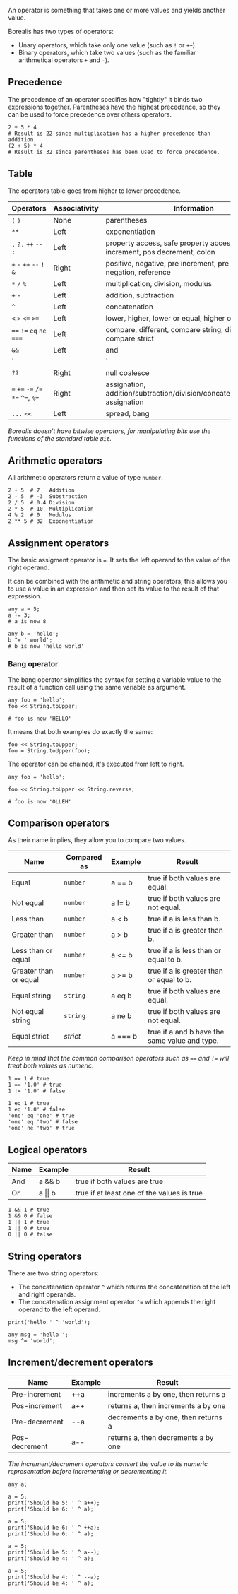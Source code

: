 An operator is something that takes one or more values and yields another value.

Borealis has two types of operators:

* Unary operators, which take only one value (such as `!` or `++`).
* Binary operators, which take two values (such as the familiar arithmetical operators `+` and `-`).

## Precedence

The precedence of an operator specifies how "tightly" it binds two expressions together. Parentheses have the highest precedence, so they can be used to force precedence over others operators.

```borealis
2 + 5 * 4
# Result is 22 since multiplication has a higher precedence than addition
(2 + 5) * 4
# Result is 32 since parentheses has been used to force precedence.
```

## Table

The operators table goes from higher to lower precedence.

|  Operators                         | Associativity | Information                                                                  |
|----------------------------------- |---------------|------------------------------------------------------------------------------|
| `(` `)`                            | None          | parentheses                                                                  |
| `**`                               | Left          | exponentiation                                                               |
| `.` `?.` `++` `--` `:`             | Left          | property access, safe property access, pos increment, pos decrement, colon   |
| `+` `-` `++` `--` `!` `&`          | Right         | positive, negative, pre increment, pre decrement, negation, reference        |
| `*` `/` `%`                        | Left          | multiplication, division, modulus                                            |
| `+` `-`                            | Left          | addition, subtraction                                                        |
| `^`                                | Left          | concatenation                                                                |
| `<` `>` `<=` `>=`                  | Left          | lower, higher, lower or equal, higher or equal                               |
| `==` `!=` `eq` `ne` `===`          | Left          | compare, different, compare string, different string, compare strict         |
| `&&`                               | Left          | and                                                                          |
| `||`                               | Left          | or                                                                           |
| `??`                               | Right         | null coalesce                                                                |
| `=` `+=` `-=` `/=` `*=` `^=`, `%=` | Right         | assignation, addition/subtraction/division/concatenation/modulus assignation |
| `...` `<<`                         | Left          | spread, bang                                                                 |

_Borealis doesn't have bitwise operators, for manipulating bits use the functions of the standard table `Bit`._

## Arithmetic operators

All arithmetic operators return a value of type `number`.

```borealis
2 + 5  # 7   Addition
2 - 5  # -3  Substraction
2 / 5  # 0.4 Division
2 * 5  # 10  Multiplication
4 % 2  # 0   Modulus
2 ** 5 # 32  Exponentiation
```

## Assignment operators

The basic assigment operator is `=`. It sets the left operand to the value of the right operand.

It can be combined with the arithmetic and string operators, this allows you to use a value in an expression and then set its value to the result of that expression.

```borealis
any a = 5;
a += 3;
# a is now 8

any b = 'hello';
b ^= ' world';
# b is now 'hello world'
```

### Bang operator

The bang operator simplifies the syntax for setting a variable value to the result of a function call using the same variable as argument.

```borealis
any foo = 'hello';
foo << String.toUpper;

# foo is now 'HELLO'
```

It means that both examples do exactly the same:

```borealis
foo << String.toUpper;
foo = String.toUpper(foo);
```

The operator can be chained, it's executed from left to right.

```borealis
any foo = 'hello';

foo << String.toUpper << String.reverse;

# foo is now 'OLLEH'
```

## Comparison operators

As their name implies, they allow you to compare two values.


| Name                    | Compared as | Example | Result                                          |
|-------------------------|-------------|---------|-------------------------------------------------|
| Equal                   | `number`    | a == b  | true if both values are equal.                  |
| Not equal               | `number`    | a != b  | true if both values are not equal.              |
| Less than               | `number`    | a < b   | true if a is less than b.                       |
| Greater than            | `number`    | a > b   | true if a is greater than b.                    |
| Less than or equal      | `number`    | a <= b  | true if a is less than or equal to b.           |
| Greater than or equal   | `number`    | a >= b  | true if a is greater than or equal to b.        |
| Equal string            | `string`    | a eq b  | true if both values are equal.                  |
| Not equal string        | `string`    | a ne b  | true if both values are not equal.              |
| Equal strict            | _strict_    | a === b | true if a and b have the same value and type.   |

_Keep in mind that the common comparison operators such as `==` and `!=` will treat both values as numeric._

```borealis
1 == 1 # true
1 == '1.0' # true
1 != '1.0' # false
```

```borealis
1 eq 1 # true
1 eq '1.0' # false
'one' eq 'one' # true
'one' eq 'two' # false
'one' ne 'two' # true
```

## Logical operators

| Name  | Example   | Result                                     |
|-------|-----------|--------------------------------------------|
| And   | a && b    | true if both values are true               |
| Or    | a \|\| b  | true if at least one of the values is true |

```borealis
1 && 1 # true
1 && 0 # false
1 || 1 # true
1 || 0 # true
0 || 0 # false
```

## String operators

There are two string operators:

* The concatenation operator `^` which returns the concatenation of the left and right operands.
* The concatenation assignment operator `^=` which appends the right operand to the left operand.

```borealis
print('hello ' ^ 'world');
```

```borealis
any msg = 'hello ';
msg ^= 'world';
```

## Increment/decrement operators

| Name            | Example | Result                              |
|-----------------|---------|-------------------------------------|
| Pre-increment   | ++a     | increments a by one, then returns a |
| Pos-increment   | a++     | returns a, then increments a by one |
| Pre-decrement   | --a     | decrements a by one, then returns a |
| Pos-decrement   | a--     | returns a, then decrements a by one |

_The increment/decrement operators convert the value to its numeric representation before incrementing or decrementing it._

```borealis
any a;

a = 5;
print('Should be 5: ' ^ a++);
print('Should be 6: ' ^ a);

a = 5;
print('Should be 6: ' ^ ++a);
print('Should be 6: ' ^ a);

a = 5;
print('Should be 5: ' ^ a--);
print('Should be 4: ' ^ a);

a = 5;
print('Should be 4: ' ^ --a);
print('Should be 4: ' ^ a);
```
